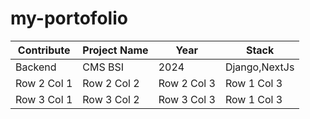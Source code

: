 
# my-portofolio

| Contribute  | Project Name   |   Year | Stack |
|------------|------------|------------|------------|
| Backend| CMS BSI| 2024 |Django,NextJs|
| Row 2 Col 1| Row 2 Col 2| Row 2 Col 3|Row 1 Col 3|
| Row 3 Col 1| Row 3 Col 2| Row 3 Col 3|Row 1 Col 3|
